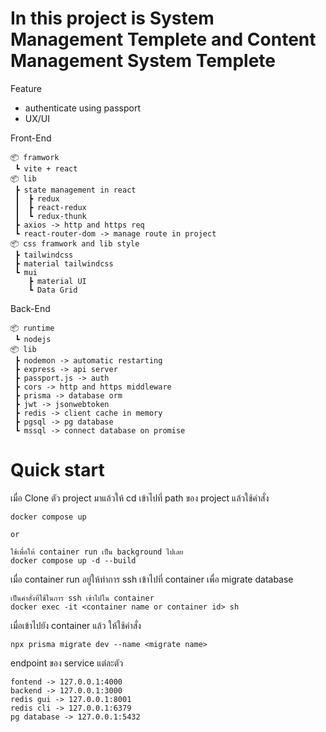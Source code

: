 # In this project is System Management Templete and Content Management System Templete

Feature
- authenticate using passport
- UX/UI

Front-End

```
📦 framwork
 ┗ vite + react
📦 lib
 ┣ state management in react
 ┃  ┣ redux 
 ┃  ┣ react-redux 
 ┃  ┗ redux-thunk
 ┣ axios -> http and https req
 ┗ react-router-dom -> manage route in project
📦 css framwork and lib style
 ┣ tailwindcss
 ┣ material tailwindcss
 ┗ mui
    ┣ material UI
    ┗ Data Grid

``` 

Back-End

```
📦 runtime
 ┗ nodejs
📦 lib
 ┣ nodemon -> automatic restarting
 ┣ express -> api server
 ┣ passport.js -> auth
 ┣ cors -> http and https middleware
 ┣ prisma -> database orm
 ┣ jwt -> jsonwebtoken
 ┣ redis -> client cache in memory
 ┣ pgsql -> pg database
 ┗ mssql -> connect database on promise
``` 

# Quick start

เมื่อ Clone ตัว project มาแล้วให้ cd เข้าไปที่ path ของ project แล้วใช้คำสั่ง
```
docker compose up

or

ใช้เพื่อให้ container run เป็น background ไปเลย
docker compose up -d --build
```

เมื่อ container run อยู่ให้ทำการ ssh เข้าไปที่ container เพื่อ migrate database
```
เป็นคำสั่งที่ใช้ในการ ssh เข้าไปใน container
docker exec -it <container name or container id> sh
```

เมื่อเข้าไปยัง container แล้ว ให้ใช้คำสั่ง
```
npx prisma migrate dev --name <migrate name>
```

endpoint ของ service แต่ละตัว
```
fontend -> 127.0.0.1:4000
backend -> 127.0.0.1:3000
redis gui -> 127.0.0.1:8001
redis cli -> 127.0.0.1:6379
pg database -> 127.0.0.1:5432
```




